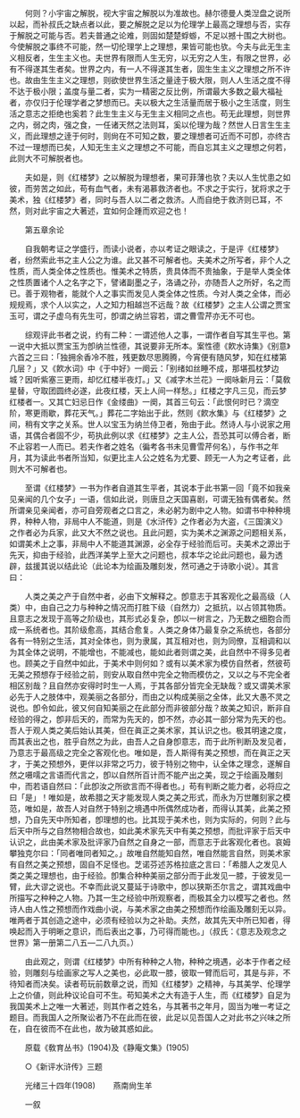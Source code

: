 <!-- { "loadSidebar": true } -->
　　何则？小宇宙之解脱，视大宇宙之解脱以为准故也。赫尔德曼人类湼盘之说所以起，而补叔氏之缺点者以此，要之解脱之足以为伦理学上最高之理想与否，实存于解脱之可能与否。若夫普通之论难，则固如楚楚蜉蝣，不足以撼十围之大树也。今使解脱之事终不可能，然一切伦理学上之理想，果皆可能也欤。今夫与此无生主义相反者，生生主义也。夫世界有限而人生无穷，以无穷之人生，有限之世界，必有不得遂其生者矣。世界之内，有一人不得遂其生者，固生生主义之理想之所不许也。故由生生主义之理想，则欲使世界生活之量逹于极大限，则人人生活之度不得不达于极小限；盖度与量二者，实为一精密之反比例，所谓最大多数之最大福祉者，亦仅归于伦理学者之梦想而已。夫以极大之生活量而居于极小之生活度，则生活之意志之拒绝也奚若？此生生主义与无生主义相同之点也。苟无此理想，则世界之内，弱之肉，强之食，一任诸天然之法则耳，奚以伦理为哉？然世人日言生生主义，而此理想之逹于何时，则尙在不可知之数，要之理想者可近而不可卽，亦终古不过一理想而已矣，人知无生主义之理想之不可能，而自忘其主义之理想之何若，此则大不可解脱者也。 

　　夫如是，则《红楼梦》之以解脱为理想者，果可菲薄也欤？夫以人生忧患之如彼，而劳苦之如此，苟有血气者，未有渴慕救济者也。不求之于实行，犹将求之于美术，独《红楼梦》者，同时与吾人以二者之救济。人而自绝于救济则已耳，不然，则对此宇宙之大著述，宜如何企踵而欢迎之也！ 

　　第五章余论 

　　自我朝考证之学盛行，而读小说者，亦以考证之眼读之，于是评《红楼梦》者，纷然索此书之主人公之为谁。此又甚不可解者也。夫美术之所写者，非个人之性质，而人类全体之性质也。惟美术之特质，贵具体而不贵抽象，于是举人类全体之性质置诸个人之名字之下，譬诸副墨之子，洛诵之孙，亦随吾人之所好，名之而已。善于观物者，能就个人之事实而发见人类全体之性质。今对人类之全体，而必规规焉，求个人以实之，人之知力相越岂不远哉？故《红楼梦》之主人公谓之贾宝玉可，谓之子虚乌有先生可，卽谓之纳兰容若，谓之曹雪芹亦无不可也。 

　　综观评此书者之说，约有二种：一谓述他人之事，一谓作者自写其生平也。第一说中大抵以贾宝玉为卽纳兰性德，其说要非无所本。案性德《飮水诗集》《别意》六首之三曰：「独拥余香冷不胜，残更数尽思腾腾，今宵便有随风梦，知在红楼第几层？」又《飮水词》中《于中好》一阕云：「别绪如丝睡不成，那堪孤枕梦边城？因听紫塞三更雨，却忆红楼半夜灯。」又《减字木兰花》一阕咏新月云：「莫敎星替，守取团圆终必遂，此夜红楼，天上人间一样愁。」红楼之字凡三见，而云梦红楼者一。又其亡妇忌日作《金缕曲》一阕，其首三句云：「此恨何时已？滴空阶，寒更雨歇，葬花天气。」葬花二字始出于此，然则《飮水集》与《红楼梦》之间，稍有文字之关系。世人以宝玉为纳兰侍卫者，殆由于此。然诗人与小说家之用语，其偶合者固不少，苟执此例以求《红楼梦》之主人公，吾恐其可以傅合者，断不止容若一人而已。若夫作者之姓名（徧考各书未见曹雪芹何名），与作书之年月，其为读此书者所当知，似更比主人公之姓名为尤要、顾无一人为之考证者，此则大不可解者也。 

　　至谓《红楼梦》一书为作者自道其生平者，其说本于此书第一回「竟不如我亲见亲闻的几个女子」一语，信如此说，则唐旦之天国喜剧，可谓无独有偶者矣。然所谓亲见亲闻者，亦可自旁观者之口言之，未必躬为剧中之人物。如谓书中种种境界，种种人物，非局中人不能道，则是《水浒传》之作者必为大盗，《三国演义》之作者必为兵家，此又大不然之说也。且此问题，实为美术之渊源之问题相关系，如谓美术上之事，非局中人不能道其渊源，必全存于经验而后可。夫美术之源出于先天，抑由于经验，此西洋美学上至大之问题也，叔本华之论此问题也，最为透辟，兹援其说以结此论（此论本为绘画及雕刻发，然可通之于诗歌小说）。其言曰： 

　　人类之美之产于自然中者，必由下文解释之。卽意志于其客观化之最高级（人类）中，由自己之力与种种之情况而打胜下级（自然力）之抵抗，以占领其物质。且意志之发现于高等之阶级也，其形式必复杂，卽以一树言之，乃无数之细胞合而成一系统者也。其阶级愈高，其结合愈复。人类之身体乃最复杂之系统也，各部分各有一特别之生活，其对全体也，则为隶属，其互相对也，则为同僚，互相调和以为其全体之说明，不能增也，不能减也，能如此者则谓之美，此自然中不得多见者也。顾美之于自然中如此，于美术中则何如？或有以美术家为模仿自然者，然彼苟无美之预想存于经验之前，则安从取自然中完全之物而模仿之，又以之与不完全者相区别哉？且自然亦安得时时生一人焉，于其各部分皆完全无缺哉？或又谓美术家必先于人之肢体中，观美丽之各部分，而由之以构成美丽之全体，此又大愚不灵之说也。卽令如此，彼又何自知美丽之在此部分而非彼部分哉？故美之知识，断非自经验的得之，卽非后天的，而常为先天的，卽不然，亦必其一部分常为先天的也。吾人于观人类之美后始认其美，但在眞正之美术家，其认识之也。极其明速之度，而其表出之也，胜乎自然之为此，由吾人之自身卽意志，而于此所判断及发见者，乃意志于最高级之完全之客观化也。唯如是，吾人斯得有美之预想，而在眞正之天才，于美之预想外，更伴以非常之巧力，彼于特别之物中，认全体之理念，遂解自然之嗫嚅之言语而代言之，卽以自然所百计而不能产出之美，现之于绘画及雕刻中，而若语自然曰：「此卽汝之所欲言而不得者也。」苟有判断之能力者，必将应之曰「是」！唯如是，故希腊之天才能发现人类之美之形式，而永为万世雕刻家之模范，唯如是，故吾人对自然于特别之境遇中所偶然成功者，而得认其美，此美之预想，乃自先天中所知者，卽理想的也。比其现于美术也，则为实际的，何则？此与后天中所与之自然物相合故也，如此美术家先天中有美之预想，而批评家于后天中认识之，此由美术家及批评家乃自然之自身之一部，而意志于此客观化者也。哀姆攀独克尔曰：「同者唯同者知之。」故唯自然能知自然，唯自然能言自然，则美术家有自然之美之预想，固自不足怪也。芝诺芬述苏格拉底之言曰：「希腊人之发见人类之美之理想也，由于经验。卽集合种种美丽之部分而于此发见一膝，于彼发见一臂，此大谬之说也。不幸而此说又蔓延于诗歌中，卽以狭斯丕尔言之，谓其戏曲中所描写之种种之人物。乃其一生之经验中所观察者，而极其全力以模写之者也。然诗人由人性之预想而作戏曲小说，与美术家之由美之预想而作绘画及雕刻无以异。唯两者于其创造之途中，必须有经验以为之补助。夫然，故其先天中所已知者，得唤起而入于明晰之意识，而后表出之事，乃可得而能也。」（叔氏：《意志及观念之世界》第一册第二八五—二八九页。） 

　　由此观之，则谓《红楼梦》中所有种种之人物，种种之境遇，必本于作者之经验，则雕刻与绘画家之写人之美也，必此取一膝，彼取一臂而后可，其是与非，不待知者而决矣。读者苟玩前数章之说，而知《红楼梦》之精神，与其美学、伦理学上之价値，则此种议论自可不生。苟知美术之大有造于人生，而《红楼梦》自足为我国美术上之唯一大著述，则其作者之姓名，与其著书之年月，固当为唯一考证之题目。而我国人之所聚讼者乃不在此而在彼，此足以见吾国人之对此书之兴味之所在，自在彼而不在此也，故为破其惑如此。 

　　原载《敎育丛书》(1904)及《静庵文集》(1905) 

　　○《新评水浒传》三题 

　　光绪三十四年(1908) 
　　燕南尙生羊 

　　一叙 

